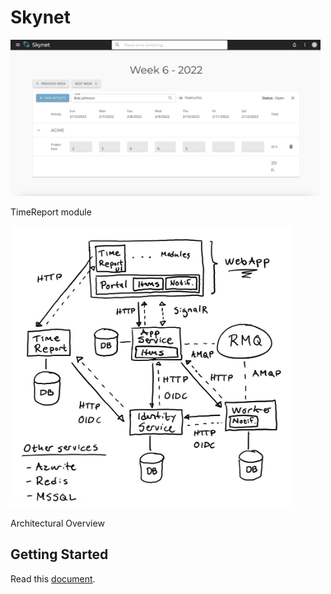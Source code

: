 # Skynet

<a href="/Screenshots/timereport.png">
<img src="/Screenshots/timereport.png" height="250"  alt="Web"  /></a>

<p>TimeReport module</p>

<a href="/docs/overview.png">
<img src="/docs/overview.png" height="450"  alt="Overview"  /></a>

<p>Architectural Overview</p>

## Getting Started

Read this [document](/docs/getting-started.md).